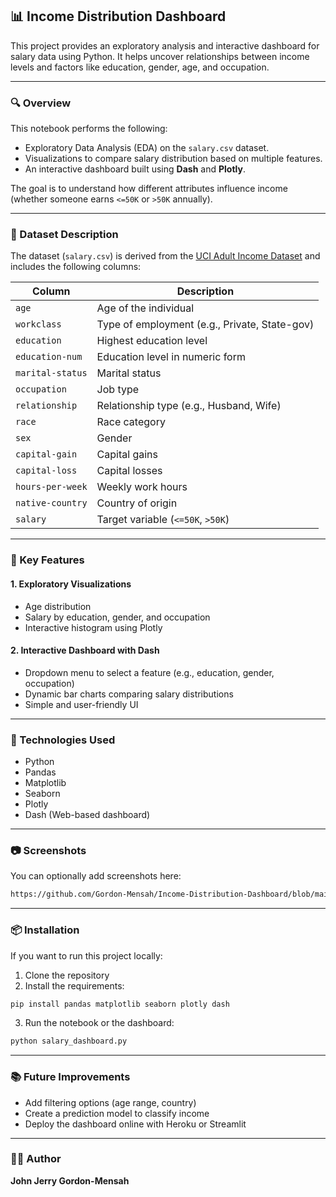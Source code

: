 ## 📊 Income Distribution Dashboard

This project provides an exploratory analysis and interactive dashboard for salary data using Python. It helps uncover relationships between income levels and factors like education, gender, age, and occupation.

---

### 🔍 Overview

This notebook performs the following:

- Exploratory Data Analysis (EDA) on the `salary.csv` dataset.
- Visualizations to compare salary distribution based on multiple features.
- An interactive dashboard built using **Dash** and **Plotly**.

The goal is to understand how different attributes influence income (whether someone earns `<=50K` or `>50K` annually).

---

### 📁 Dataset Description

The dataset (`salary.csv`) is derived from the [UCI Adult Income Dataset](https://archive.ics.uci.edu/ml/datasets/adult) and includes the following columns:

| Column            | Description |
|-------------------|-------------|
| `age`             | Age of the individual |
| `workclass`       | Type of employment (e.g., Private, State-gov) |
| `education`       | Highest education level |
| `education-num`   | Education level in numeric form |
| `marital-status`  | Marital status |
| `occupation`      | Job type |
| `relationship`    | Relationship type (e.g., Husband, Wife) |
| `race`            | Race category |
| `sex`             | Gender |
| `capital-gain`    | Capital gains |
| `capital-loss`    | Capital losses |
| `hours-per-week`  | Weekly work hours |
| `native-country`  | Country of origin |
| `salary`          | Target variable (`<=50K`, `>50K`) |

---

### 📌 Key Features

#### 1. **Exploratory Visualizations**
- Age distribution
- Salary by education, gender, and occupation
- Interactive histogram using Plotly

#### 2. **Interactive Dashboard with Dash**
- Dropdown menu to select a feature (e.g., education, gender, occupation)
- Dynamic bar charts comparing salary distributions
- Simple and user-friendly UI

---

### 🚀 Technologies Used

- Python
- Pandas
- Matplotlib
- Seaborn
- Plotly
- Dash (Web-based dashboard)

---

### 📷 Screenshots

You can optionally add screenshots here:
```markdown
https://github.com/Gordon-Mensah/Income-Distribution-Dashboard/blob/main/Images/Age%20Distribution%20by%20Salary.PNG
```

---

### 📦 Installation

If you want to run this project locally:

1. Clone the repository
2. Install the requirements:
```bash
pip install pandas matplotlib seaborn plotly dash
```
3. Run the notebook or the dashboard:
```bash
python salary_dashboard.py
```

---

### 📚 Future Improvements

- Add filtering options (age range, country)
- Create a prediction model to classify income
- Deploy the dashboard online with Heroku or Streamlit

---

### 👨‍💻 Author

**John Jerry Gordon-Mensah**  
